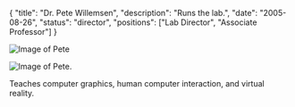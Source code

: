 {
	"title": "Dr. Pete Willemsen",
	"description": "Runs the lab.",
	"date": "2005-08-26",
	"status": "director",
	"positions": ["Lab Director", "Associate Professor"]
}

![Image of Pete](/media/pete.jpg "Pete")

<img src="media/pete.jpg" alt="Image of Pete.">

Teaches computer graphics, human computer interaction, and virtual reality.
